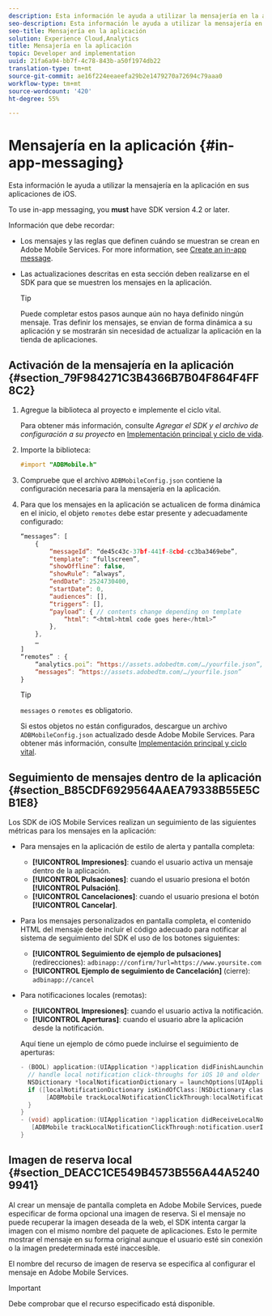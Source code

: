 ```yaml
---
description: Esta información le ayuda a utilizar la mensajería en la aplicación en sus aplicaciones de iOS.
seo-description: Esta información le ayuda a utilizar la mensajería en la aplicación en sus aplicaciones de iOS.
seo-title: Mensajería en la aplicación
solution: Experience Cloud,Analytics
title: Mensajería en la aplicación
topic: Developer and implementation
uuid: 21fa6a94-bb7f-4c78-843b-a50f1974db22
translation-type: tm+mt
source-git-commit: ae16f224eeaeefa29b2e1479270a72694c79aaa0
workflow-type: tm+mt
source-wordcount: '420'
ht-degree: 55%

---
```



# Mensajería en la aplicación {#in-app-messaging}

Esta información le ayuda a utilizar la mensajería en la aplicación en sus aplicaciones de iOS.

To use in-app messaging, you **must** have SDK version 4.2 or later.

Información que debe recordar:

* Los mensajes y las reglas que definen cuándo se muestran se crean en Adobe Mobile Services. For more information, see [Create an in-app message](/help/using/in-app-messaging/t-in-app-message/t-in-app-message.md).
* Las actualizaciones descritas en esta sección deben realizarse en el SDK para que se muestren los mensajes en la aplicación.

   >[!TIP]
   >
   >Puede completar estos pasos aunque aún no haya definido ningún mensaje. Tras definir los mensajes, se envian de forma dinámica a su aplicación y se mostrarán sin necesidad de actualizar la aplicación en la tienda de aplicaciones.

## Activación de la mensajería en la aplicación {#section_79F984271C3B4366B7B04F864F4FF8C2}

1. Agregue la biblioteca al proyecto e implemente el ciclo vital.

   Para obtener más información, consulte *Agregar el SDK y el archivo de configuración a su proyecto* en [Implementación principal y ciclo de vida](/help/ios/getting-started/requirements.md).

1. Importe la biblioteca:

   ```objective-c
   #import "ADBMobile.h"
   ```

1. Compruebe que el archivo `ADBMobileConfig.json` contiene la configuración necesaria para la mensajería en la aplicación.
1. Para que los mensajes en la aplicación se actualicen de forma dinámica en el inicio, el objeto `remotes` debe estar presente y adecuadamente configurado:

   ```js
   “messages”: [ 
       { 
           “messageId”: “de45c43c-37bf-441f-8cbd-cc3ba3469ebe”, 
           “template”: “fullscreen”, 
           “showOffline”: false, 
           “showRule”: “always”, 
           “endDate”: 2524730400, 
           “startDate”: 0, 
           “audiences”: [], 
           “triggers”: [], 
           “payload”: { // contents change depending on template 
               “html”: “<html>html code goes here</html>” 
           }, 
       }, 
       … 
   ] 
   “remotes” : { 
       “analytics.poi”: “https://assets.adobedtm.com/…/yourfile.json”, 
       “messages”: “https://assets.adobedtm.com/…/yourfile.json” 
   }
   ```

   >[!TIP]
   >
   >`messages` o `remotes` es obligatorio.

   Si estos objetos no están configurados, descargue un archivo `ADBMobileConfig.json` actualizado desde Adobe Mobile Services. Para obtener más información, consulte [Implementación principal y ciclo vital](/help/ios/getting-started/requirements.md).

## Seguimiento de mensajes dentro de la aplicación {#section_B85CDF6929564AAEA79338B55E5CB1E8}

Los SDK de iOS Mobile Services realizan un seguimiento de las siguientes métricas para los mensajes en la aplicación:

* Para mensajes en la aplicación de estilo de alerta y pantalla completa:

   * **[!UICONTROL Impresiones]**: cuando el usuario activa un mensaje dentro de la aplicación.
   * **[!UICONTROL Pulsaciones]**: cuando el usuario presiona el botón **[!UICONTROL Pulsación]**.
   * **[!UICONTROL Cancelaciones]**: cuando el usuario presiona el botón **[!UICONTROL Cancelar]**.

* Para los mensajes personalizados en pantalla completa, el contenido HTML del mensaje debe incluir el código adecuado para notificar al sistema de seguimiento del SDK el uso de los botones siguientes:

   * **[!UICONTROL Seguimiento de ejemplo de pulsaciones]** (redirecciones): `adbinapp://confirm/?url=https://www.yoursite.com`
   * **[!UICONTROL Ejemplo de seguimiento de Cancelación]** (cierre): `adbinapp://cancel`

* Para notificaciones locales (remotas):

   * **[!UICONTROL Impresiones]**: cuando el usuario activa la notificación.
   * **[!UICONTROL Aperturas]**: cuando el usuario abre la aplicación desde la notificación.

   Aquí tiene un ejemplo de cómo puede incluirse el seguimiento de aperturas:

   ```objective-c
   - (BOOL) application:(UIApplication *)application didFinishLaunchingWithOptions:(NSDictionary *)launchOptions { 
     // handle local notification click-throughs for iOS 10 and older 
     NSDictionary *localNotificationDictionary = launchOptions[UIApplicationLaunchOptionsLocalNotificationKey]; 
     if ([localNotificationDictionary isKindOfClass:[NSDictionary class]]) { 
          [ADBMobile trackLocalNotificationClickThrough:localNotificationDictionary]; 
     } 
   } 
   - (void) application:(UIApplication *)application didReceiveLocalNotification:(UILocalNotification *)notification { 
      [ADBMobile trackLocalNotificationClickThrough:notification.userInfo]; 
   }
   ```

## Imagen de reserva local {#section_DEACC1CE549B4573B556A44A52409941}

Al crear un mensaje de pantalla completa en Adobe Mobile Services, puede especificar de forma opcional una imagen de reserva. Si el mensaje no puede recuperar la imagen deseada de la web, el SDK intenta cargar la imagen con el mismo nombre del paquete de aplicaciones. Esto le permite mostrar el mensaje en su forma original aunque el usuario esté sin conexión o la imagen predeterminada esté inaccesible.

El nombre del recurso de imagen de reserva se especifica al configurar el mensaje en Adobe Mobile Services.

>[!IMPORTANT]
>
>Debe comprobar que el recurso especificado está disponible.


